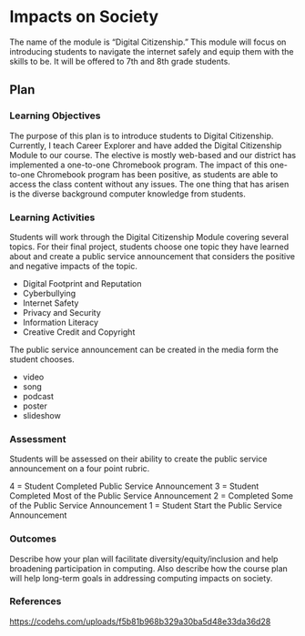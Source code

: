# Impacts on Society

The name of the module is “Digital Citizenship.” This module will focus on introducing students to navigate the internet safely and equip them with the skills to be. It will be offered to 7th and 8th grade students. 

## Plan

### Learning Objectives

The purpose of this plan is to introduce students to Digital Citizenship. Currently, I teach Career Explorer and have added the Digital Citizenship Module to our course. The elective is mostly web-based and our district has implemented a one-to-one Chromebook program. The impact of this one-to-one Chromebook program has been positive, as students are able to access the class content without any issues. The one thing that has arisen is the diverse background computer knowledge from students. 

### Learning Activities

Students will work through the Digital Citizenship Module covering several topics. For their final project, students choose one topic they have learned about and create a public service announcement that considers the positive and negative impacts of the topic.
- Digital Footprint and Reputation
- Cyberbullying
- Internet Safety
- Privacy and Security
- Information Literacy
- Creative Credit and Copyright

The public service announcement can be created in the media form the student chooses. 
- video 
- song 
- podcast
- poster 
- slideshow

### Assessment

Students will be assessed on their ability to create the public service announcement on a four point rubric.

4 = Student Completed Public Service Announcement 
3 = Student Completed Most of the Public Service Announcement 
2 = Completed Some of the Public Service Announcement 
1 = Student Start the Public Service Announcement 

### Outcomes

Describe how your plan will facilitate diversity/equity/inclusion and help broadening participation in computing. Also describe how the course plan will help long-term goals in addressing computing impacts on society.

### References
https://codehs.com/uploads/f5b81b968b329a30ba5d48e33da36d28
